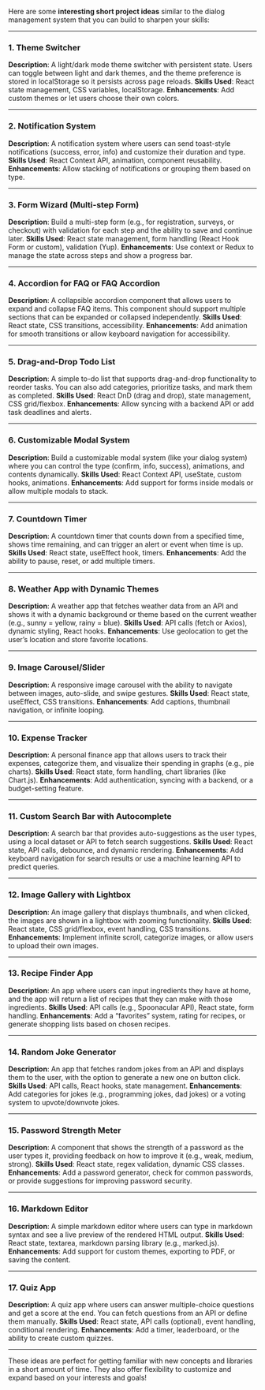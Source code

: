 Here are some **interesting short project ideas** similar to the dialog management system that you can build to sharpen your skills:

---

### 1. **Theme Switcher**

**Description**: A light/dark mode theme switcher with persistent state. Users can toggle between light and dark themes, and the theme preference is stored in localStorage so it persists across page reloads.
**Skills Used**: React state management, CSS variables, localStorage.
**Enhancements**: Add custom themes or let users choose their own colors.

---

### 2. **Notification System**

**Description**: A notification system where users can send toast-style notifications (success, error, info) and customize their duration and type.
**Skills Used**: React Context API, animation, component reusability.
**Enhancements**: Allow stacking of notifications or grouping them based on type.

---

### 3. **Form Wizard (Multi-step Form)**

**Description**: Build a multi-step form (e.g., for registration, surveys, or checkout) with validation for each step and the ability to save and continue later.
**Skills Used**: React state management, form handling (React Hook Form or custom), validation (Yup).
**Enhancements**: Use context or Redux to manage the state across steps and show a progress bar.

---

### 4. **Accordion for FAQ or FAQ Accordion**

**Description**: A collapsible accordion component that allows users to expand and collapse FAQ items. This component should support multiple sections that can be expanded or collapsed independently.
**Skills Used**: React state, CSS transitions, accessibility.
**Enhancements**: Add animation for smooth transitions or allow keyboard navigation for accessibility.

---

### 5. **Drag-and-Drop Todo List**

**Description**: A simple to-do list that supports drag-and-drop functionality to reorder tasks. You can also add categories, prioritize tasks, and mark them as completed.
**Skills Used**: React DnD (drag and drop), state management, CSS grid/flexbox.
**Enhancements**: Allow syncing with a backend API or add task deadlines and alerts.

---

### 6. **Customizable Modal System**

**Description**: Build a customizable modal system (like your dialog system) where you can control the type (confirm, info, success), animations, and contents dynamically.
**Skills Used**: React Context API, useState, custom hooks, animations.
**Enhancements**: Add support for forms inside modals or allow multiple modals to stack.

---

### 7. **Countdown Timer**

**Description**: A countdown timer that counts down from a specified time, shows time remaining, and can trigger an alert or event when time is up.
**Skills Used**: React state, useEffect hook, timers.
**Enhancements**: Add the ability to pause, reset, or add multiple timers.

---

### 8. **Weather App with Dynamic Themes**

**Description**: A weather app that fetches weather data from an API and shows it with a dynamic background or theme based on the current weather (e.g., sunny = yellow, rainy = blue).
**Skills Used**: API calls (fetch or Axios), dynamic styling, React hooks.
**Enhancements**: Use geolocation to get the user’s location and store favorite locations.

---

### 9. **Image Carousel/Slider**

**Description**: A responsive image carousel with the ability to navigate between images, auto-slide, and swipe gestures.
**Skills Used**: React state, useEffect, CSS transitions.
**Enhancements**: Add captions, thumbnail navigation, or infinite looping.

---

### 10. **Expense Tracker**

**Description**: A personal finance app that allows users to track their expenses, categorize them, and visualize their spending in graphs (e.g., pie charts).
**Skills Used**: React state, form handling, chart libraries (like Chart.js).
**Enhancements**: Add authentication, syncing with a backend, or a budget-setting feature.

---

### 11. **Custom Search Bar with Autocomplete**

**Description**: A search bar that provides auto-suggestions as the user types, using a local dataset or API to fetch search suggestions.
**Skills Used**: React state, API calls, debounce, and dynamic rendering.
**Enhancements**: Add keyboard navigation for search results or use a machine learning API to predict queries.

---

### 12. **Image Gallery with Lightbox**

**Description**: An image gallery that displays thumbnails, and when clicked, the images are shown in a lightbox with zooming functionality.
**Skills Used**: React state, CSS grid/flexbox, event handling, CSS transitions.
**Enhancements**: Implement infinite scroll, categorize images, or allow users to upload their own images.

---

### 13. **Recipe Finder App**

**Description**: An app where users can input ingredients they have at home, and the app will return a list of recipes that they can make with those ingredients.
**Skills Used**: API calls (e.g., Spoonacular API), React state, form handling.
**Enhancements**: Add a “favorites” system, rating for recipes, or generate shopping lists based on chosen recipes.

---

### 14. **Random Joke Generator**

**Description**: An app that fetches random jokes from an API and displays them to the user, with the option to generate a new one on button click.
**Skills Used**: API calls, React hooks, state management.
**Enhancements**: Add categories for jokes (e.g., programming jokes, dad jokes) or a voting system to upvote/downvote jokes.

---

### 15. **Password Strength Meter**

**Description**: A component that shows the strength of a password as the user types it, providing feedback on how to improve it (e.g., weak, medium, strong).
**Skills Used**: React state, regex validation, dynamic CSS classes.
**Enhancements**: Add a password generator, check for common passwords, or provide suggestions for improving password security.

---

### 16. **Markdown Editor**

**Description**: A simple markdown editor where users can type in markdown syntax and see a live preview of the rendered HTML output.
**Skills Used**: React state, textarea, markdown parsing library (e.g., marked.js).
**Enhancements**: Add support for custom themes, exporting to PDF, or saving the content.

---

### 17. **Quiz App**

**Description**: A quiz app where users can answer multiple-choice questions and get a score at the end. You can fetch questions from an API or define them manually.
**Skills Used**: React state, API calls (optional), event handling, conditional rendering.
**Enhancements**: Add a timer, leaderboard, or the ability to create custom quizzes.

---

These ideas are perfect for getting familiar with new concepts and libraries in a short amount of time. They also offer flexibility to customize and expand based on your interests and goals!
